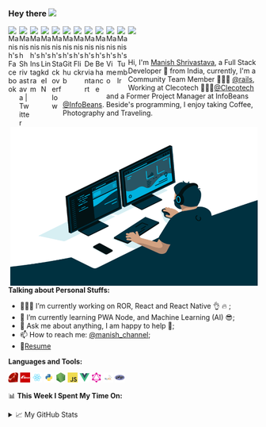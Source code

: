 ### Hey there <img src="https://media.giphy.com/media/hvRJCLFzcasrR4ia7z/giphy.gif" width="25px">
<a href="https://www.facebook.com/er.manishshrivastava">
  <img align="left" alt="Manish's Facebook" width="22px" src="https://cdn.jsdelivr.net/npm/simple-icons@v3/icons/facebook.svg" />
</a>
<a href="https://twitter.com/manish_channel">
  <img align="left" alt="Manish Shrivastava | Twitter" width="22px" src="https://cdn.jsdelivr.net/npm/simple-icons@v3/icons/twitter.svg" />
</a>
<a href="https://www.instagram.com/ceo_manish_official/">
  <img align="left" alt="Manish's Instagram" width="22px" src="https://cdn.jsdelivr.net/npm/simple-icons@v3/icons/instagram.svg" />
</a>
<a href="https://www.linkedin.com/in/ceomanish/">
  <img align="left" alt="Manish's LinkdeIN" width="22px" src="https://cdn.jsdelivr.net/npm/simple-icons@v3/icons/linkedin.svg" />
</a>
<a href="https://stackoverflow.com/users/1133932/manish-shrivastava">
  <img align="left" alt="Manish's Stackoverflow" width="22px" src="https://cdn.jsdelivr.net/npm/simple-icons@v3/icons/stackoverflow.svg" />
</a>
<a href="https://github.com/manish-shrivastava">
  <img align="left" alt="Manish's Github" width="22px" src="https://cdn.jsdelivr.net/npm/simple-icons@v3/icons/github.svg" />
</a>
<a href="http://www.flickr.com/photos/manish-shrivastava">
  <img align="left" alt="Manish's Flickr" width="22px" src="https://cdn.jsdelivr.net/npm/simple-icons@v3/icons/flickr.svg" />
</a>
<a href="https://www.deviantart.com/manish-shrivastava">
  <img align="left" alt="Manish's Deviantart" width="22px" src="https://cdn.jsdelivr.net/npm/simple-icons@v3/icons/deviantart.svg" />
</a>
<a href="https://www.behance.net/manishshrivastava">
  <img align="left" alt="Manish's Behance" width="22px" src="https://cdn.jsdelivr.net/npm/simple-icons@v3/icons/behance.svg" />
</a>
<a href="https://vimeo.com/manishshrivastava">
  <img align="left" alt="Manish's Vimeo" width="22px" src="https://cdn.jsdelivr.net/npm/simple-icons@v3/icons/vimeo.svg" />
</a>
<a href="https://manishshrivastava-blog.tumblr.com">
  <img align="left" alt="Manish's Tumblr" width="22px" src="https://cdn.jsdelivr.net/npm/simple-icons@v3/icons/tumblr.svg" />
</a>

![](https://visitor-badge.glitch.me/badge?page_id=er.manishshrivastava.er.manishshrivastava)

<br />

Hi, I'm [Manish Shrivastava](https://manishshrivastava.com), a Full Stack Developer 🚀 from India, currently, I'm a Community Team Member 🙍🏽‍♂️ [@rails](https://github.com/rails), Working at Clecotech 👨🏽‍💼[@Clecotech](https://clecotech.com/) and a Former Project Manager at InfoBeans [@InfoBeans](https://www.infobeans.com/). Beside's programming, I enjoy taking Coffee, Photography and Traveling.

  <img align="right" alt="GIF" src="https://raw.githubusercontent.com/manish-shrivastava/manish-shrivastava/master/code.gif" width="500" height="320" />

**Talking about Personal Stuffs:**

- 👨🏽‍💻 I’m currently working on ROR, React and React Native :ok_hand: :fire: ;
- 🌱 I’m currently learning PWA Node, and Machine Learning (AI) :sunglasses:;
- 💬 Ask me about anything, I am happy to help :heartbeat:;
- 📫 How to reach me: [@manish_channel](https://twitter.com/manish_channel);
- 📝[Resume](https://manish-shrivastava.github.io/Manish_Shrivastava_Resume.pdf)

**Languages and Tools:**  

<code><img height="20" src="https://raw.githubusercontent.com/github/explore/5c058a388828bb5fde0bcafd4bc867b5bb3f26f3/topics/ruby/ruby.png"></code>
<code><img height="20" src="https://raw.githubusercontent.com/github/explore/5c058a388828bb5fde0bcafd4bc867b5bb3f26f3/topics/rails/rails.png"></code>
<code><img height="20" src="https://raw.githubusercontent.com/github/explore/80688e429a7d4ef2fca1e82350fe8e3517d3494d/topics/react/react.png"></code>
<code><img height="20" src="https://raw.githubusercontent.com/github/explore/80688e429a7d4ef2fca1e82350fe8e3517d3494d/topics/python/python.png"></code>
<code><img height="20" src="https://raw.githubusercontent.com/github/explore/80688e429a7d4ef2fca1e82350fe8e3517d3494d/topics/nodejs/nodejs.png"></code>
<code><img height="20" src="https://raw.githubusercontent.com/github/explore/80688e429a7d4ef2fca1e82350fe8e3517d3494d/topics/javascript/javascript.png"></code>
<code><img height="20" src="https://raw.githubusercontent.com/github/explore/80688e429a7d4ef2fca1e82350fe8e3517d3494d/topics/vue/vue.png"></code>
<code><img height="20" src="https://raw.githubusercontent.com/github/explore/5c058a388828bb5fde0bcafd4bc867b5bb3f26f3/topics/graphql/graphql.png"></code>
<code><img height="20" src="https://raw.githubusercontent.com/github/explore/80688e429a7d4ef2fca1e82350fe8e3517d3494d/topics/mysql/mysql.png"></code>
<code><img height="20" src="https://raw.githubusercontent.com/github/explore/80688e429a7d4ef2fca1e82350fe8e3517d3494d/topics/php/php.png"></code>

📊 **This Week I Spent My Time On:**
<!--START_SECTION:waka-->
<!--END_SECTION:waka-->

<details>
<summary>📈 My GitHub Stats</summary>

<p align="center"> <img src="https://github-readme-stats.vercel.app/api?username=manish-shrivastava&show_icons=true&theme=gotham" alt="manish-shrivastava" />

</details>
